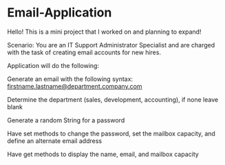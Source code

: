# Email-Application
Hello! This is a mini project that I worked on and planning to expand!

Scenario: You are an IT Support Administrator Specialist and are charged with the task of creating email accounts for new hires.

Application will do the following:

Generate an email with the following syntax: firstname.lastname@department.company.com

Determine the department (sales, development, accounting), if none leave blank

Generate a random String for a password

Have set methods to change the password, set the mailbox capacity, and define an alternate email address

Have get methods to display the name, email, and mailbox capacity
